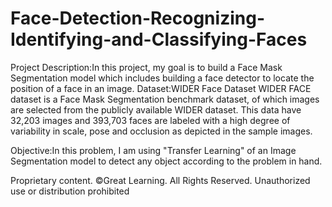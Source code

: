 # Face-Detection-Recognizing-Identifying-and-Classifying-Faces

Project Description:In this project, my goal is to build a Face Mask Segmentation model which includes building a face detector to locate the position of a face in an image.
Dataset:WIDER Face Dataset
WIDER FACE dataset is a Face Mask Segmentation benchmark dataset, of which images are selected from the publicly available WIDER dataset. 
This data have 32,203 images and 393,703 faces are labeled with a high degree of variability in scale, pose and occlusion as depicted in the sample images.

Objective:In this problem, I am using "Transfer Learning" of an Image Segmentation model to detect any object according to the problem in hand.

Proprietary content. ©Great Learning. All Rights Reserved. Unauthorized use or distribution prohibited
